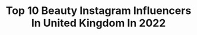 ---
title: Top 10 Beauty Instagram Influencers In United Kingdom In 2022
description: >-
  Find top beauty Instagram influencers in United Kingdom in 2022. Most popular hashtags: #gifted #ootd #instadaily.
platform: Instagram
hits: 3982
text_top: See the top-rated Instagram profiles on inBeat.
text_bottom: Our platform has 3982 Instagram influencers like this in United Kingdom for you to pitch.
profiles:
  - username: "itsmir.i.am_"
    fullname: >-
      Mir.i.am ✨
    bio: >-
      📍London | 🇬🇧🇯🇲 👸🏾Founder of : @beauty.i.am_
    location: "United Kingdom"
    followers: 5529
    engagement: 1624
    commentsToLikes: 0.224545
    id: ck55ktqds02ne0i119r0lrzzk
    verified: false
    hashtags: ""
  - username: "milah.bell"
    fullname: >-
      Milah
    bio: >-
      🇬🇧 Beauty x Fashion 🎶 Tiktok (kmilahx)12k 📩bellokamilah@gmail.com Ambassador of @zaroncosmeticsuk
    location: "United Kingdom"
    followers: 16506
    engagement: 1067
    commentsToLikes: 0.107819
    id: ck6tmvoth8ma70j71h3x998v8
    verified: false
    hashtags: "#gifted, #soufeel, #soufeeljewelry, #mlpartner"
  - username: "zoyakhaliq"
    fullname: >-
      
    bio: >-
      🇬🇧 makeup artist + beauty content creator makeup appointments via the email icon. pr/collabs: zoya@iamviworld.com 💌
    location: "United Kingdom"
    followers: 63219
    engagement: 761
    commentsToLikes: 0.053475
    id: ck15qkmi63b6j0i19wna5pvfv
    verified: false
    hashtags: "#londonmua, #tiktokers, #snapshadows, #makeupartist"
  - username: "_faeze.sadeghi_"
    fullname: >-
      𝑭𝒂𝒆𝒛𝒆 𝑺𝒂𝒅𝒆𝒈𝒉𝒊 |فائزه صادقی🕊
    bio: >-
      🌱عکس هایی که روایتگرِ یک قصه ی بی اغراق اند🌱 Portrait | life style | wedding | fashion |Beauty 🌿به امید روزهایِ سبز تر
    location: "United Kingdom"
    followers: 13550
    engagement: 1748
    commentsToLikes: 0.093403
    id: ck8tbwk6txfra0j78z9wv8rzi
    verified: false
    hashtags: ""
  - username: "melissaelliott"
    fullname: >-
      Melissa Elliott
    bio: >-
      and Stylist 👋🏼 with too many plants 🌿 Fashion, Beauty & Arlo 🐶 💌 info@melissaelliott.co.uk @thecollaborationsagency
    location: "United Kingdom"
    followers: 10649
    engagement: 1100
    commentsToLikes: 0.153610
    id: ck0vuyy1vmsak0i19wp79vgpe
    verified: false
    hashtags: "#hm, #mejuripartner, #imwearingyoj, #jointhetribe"
  - username: "beautybybriney"
    fullname: >-
      SABRINA📍LDN UK
    bio: >-
      @shrine creator @plouise_makeup_academy BEAUTYBYBRINEY10 @morphebrushes GLAMFAM303 @samplebeauty BRINEY @iso_clean BRINEY10 @makeupamurder SABRINA
    location: "United Kingdom"
    followers: 28097
    engagement: 730
    commentsToLikes: 0.167652
    id: ck13cn7pl16o30i19f3prwdno
    verified: false
    hashtags: "#morphe, #halloween, #makeupinspo, #makeupbyme"
  - username: "soslim.me"
    fullname: >-
      Je Zen Fashion | Lifestyle
    bio: >-
      🇹🇹 Beauty & Style Influencer 👗 Fashion | Travel | Lifestyle 📍London Photographer | @artmumble Turn post notifications on☝🏾 ⬇️ NEW YOUTUBE CHANNEL ⬆️
    location: "United Kingdom"
    followers: 10422
    engagement: 1193
    commentsToLikes: 0.093571
    id: ck0w3qyu3utfi0i19r6mrkj4u
    verified: false
    hashtags: "#relaxingholiday, #blogger, #instagood, #mylook"
  - username: "krissyyouth"
    fullname: >-
      🇬🇧🇨🇾|Krissyyouth
    bio: >-
      Fashion • Beauty • music @yovthhh • Lifestyle • travel • singer songwriter 📩krissyyouth@gmail.com
    location: "United Kingdom"
    followers: 10719
    engagement: 1064
    commentsToLikes: 0.395829
    id: ck55lym7j2rnw0i11yf2e37dx
    verified: false
    hashtags: "#travelling, #lifestyle, #quarantine, #florida"
  - username: "ellepearls"
    fullname: >-
      Elanna McGowan
    bio: >-
      NI Beauty Influencer of the Year 2019 🇨🇦->🇬🇧🍀 Inquiries: jessica@collabagency.com Paddy💘 Olive 👶🏼 Oscar 👶🏼 Sandy 🐶
    location: "United Kingdom"
    followers: 101818
    engagement: 486
    commentsToLikes: 0.074412
    id: ck5zpgj0hsmhu0i14ms41x3h1
    verified: false
    hashtags: "#homesweethome, #gift, #ellepearls, #olivegeorgia"
  - username: "missella_o"
    fullname: >-
      𝐄 𝐋 𝐋 𝐀 ✭
    bio: >-
      18. beauty @beauellabyella my 🌎
    location: "United Kingdom"
    followers: 8472
    engagement: 1077
    commentsToLikes: 0.093594
    id: ckf5lw89zrav00j23mv88ehst
    verified: false
    hashtags: ""
---